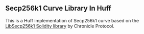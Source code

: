 ## Secp256k1 Curve Library In Huff

This is a Huff implementation of Secp256k1 curve based on the [LibSecp256k1 Solidity library](https://github.com/chronicleprotocol/scribe/blob/main/src/libs/LibSecp256k1.sol) by Chronicle Protocol.